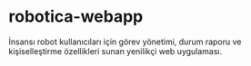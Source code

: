 # robotica-webapp
İnsansı robot kullanıcıları için görev yönetimi, durum raporu ve kişiselleştirme özellikleri sunan yenilikçi web uygulaması.
